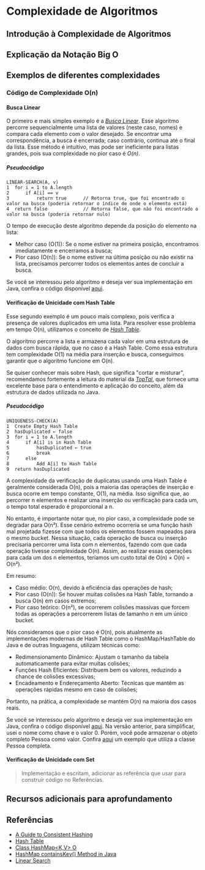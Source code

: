 # Complexidade de Algoritmos

## Introdução à Complexidade de Algoritmos

## Explicação da Notação Big O

## Exemplos de diferentes complexidades

### Código de Complexidade O(n)

#### Busca Linear

O primeiro e mais simples exemplo é a _[Busca Linear](https://www.geeksforgeeks.org/linear-search/)_. Esse algoritmo percorre sequencialmente uma lista de valores (neste caso, nomes) e compara cada elemento com o valor desejado. Se encontrar uma correspondência, a busca é encerrada; caso contrário, continua até o final da lista. Esse método é intuitivo, mas pode ser ineficiente para listas grandes, pois sua complexidade no pior caso é _O(n)_.

##### Pseudocódigo

```
LINEAR-SEARCH(A, v)
1  for i = 1 to A.length
2      if A[i] == v
3          return true      // Retorna true, que foi encontrado o valor na busca (poderia retornar o índice de onde o elemento está)
4  return false             // Retorna false, que não foi encontrado o valor na busca (poderia retornar nulo)
```

O tempo de execução deste algoritmo depende da posição do elemento na lista:

- Melhor caso (O(1)): Se o nome estiver na primeira posição, encontramos imediatamente e encerramos a busca;
- Pior caso (O(n)): Se o nome estiver na última posição ou não existir na lista, precisamos percorrer todos os elementos antes de concluir a busca.

Se você se interessou pelo algoritmo e deseja ver sua implementação em Java, confira o código disponível [aqui](./codes/LinearSearch.java).

#### Verificação de Unicidade com Hash Table

Esse segundo exemplo é um pouco mais complexo, pois verifica a presença de valores duplicados em uma lista. Para resolver esse problema em tempo O(n), utilizamos o conceito de _[Hash Table](https://www.geeksforgeeks.org/hash-table-data-structure/)_.

O algoritmo percorre a lista e armazena cada valor em uma estrutura de dados com busca rápida, que no caso é a Hash Table. Como essa estrutura tem complexidade O(1) na média para inserção e busca, conseguimos garantir que o algoritmo funcione em O(n).

Se quiser conhecer mais sobre Hash, que significa "cortar e misturar", recomendamos fortemente a leitura do material da _[TopTal](https://www.toptal.com/big-data/consistent-hashing)_, que fornece uma excelente base para o entendimento e aplicação do conceito, além da estrutura de dados utilizada no Java.

##### Pseudocódigo

```
UNIQUENESS-CHECK(A)
1  Create Empty Hash Table 
2  hasDuplicated ← false
3  for i = 1 to A.length
4      if A[i] is in Hash Table
5          hasDuplicated ← true
6          break
7      else
8          Add A[i] to Hash Table
9  return hasDuplicated
```

A complexidade da verificação de duplicatas usando uma Hash Table é geralmente considerada O(n), pois a maioria das operações de inserção e busca ocorre em tempo constante, O(1), na média. Isso significa que, ao percorrer n elementos e realizar uma inserção ou verificação para cada um, o tempo total esperado é proporcional a n.

No entanto, é importante notar que, no pior caso, a complexidade pode se degradar para O(n²). Esse cenário extremo ocorreria se uma função hash mal projetada fizesse com que todos os elementos fossem mapeados para o mesmo bucket. Nessa situação, cada operação de busca ou inserção precisaria percorrer uma lista com n elementos, fazendo com que cada operação tivesse complexidade O(n). Assim, ao realizar essas operações para cada um dos n elementos, teríamos um custo total de O(n) × O(n) = O(n²).

Em resumo:

- Caso médio: O(n), devido à eficiência das operações de hash;
- Pior caso (O(n)): Se houver muitas colisões na Hash Table, tornando a busca O(n) em casos extremos;
- Pior caso teórico: O(n²), se ocorrerem colisões massivas que forcem todas as operações a percorrerem listas de tamanho n em um único bucket.

Nós consideramos que o pior caso é O(n), pois atualmente as implementações modernas de Hash Table como o HashMap/HashTable do Java e de outras linguagens, utilizam técnicas como:

- Redimensionamento Dinâmico: Ajustam o tamanho da tabela automaticamente para evitar muitas colisões;
- Funções Hash Eficientes: Distribuem bem os valores, reduzindo a chance de colisões excessivas;
- Encadeamento e Endereçamento Aberto: Técnicas que mantêm as operações rápidas mesmo em caso de colisões;

Portanto, na prática, a complexidade se mantém O(n) na maioria dos casos reais.

Se você se interessou pelo algoritmo e deseja ver sua implementação em Java, confira o código disponível [aqui](./codes/UniquenessCheck.java). Na versão anterior, para simplificar, usei o nome como chave e o valor 0. Porém, você pode armazenar o objeto completo Pessoa como valor. Confira [aqui](./codes/CompleteUniquenessCheck.java) um exemplo que utiliza a classe Pessoa completa.

#### Verificação de Unicidade com Set

> Implementação e escritam, adicionar as referência que usar para construir código no Referências.

## Recursos adicionais para aprofundamento

## Referências

- [A Guide to Consistent Hashing](https://www.toptal.com/big-data/consistent-hashing)
- [Hash Table](https://www.geeksforgeeks.org/hash-table-data-structure/)
- [Class HashMap<K,V> O](https://docs.oracle.com/javase/8/docs/api/java/util/HashMap.html)
- [HashMap containsKey() Method in Java](https://www.geeksforgeeks.org/hashmap-containskey-method-in-java/)
- [Linear Search](https://www.geeksforgeeks.org/linear-search/)